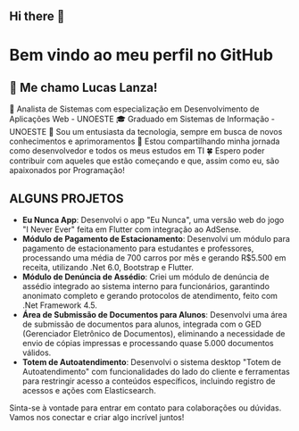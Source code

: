 ## Hi there 👋



<!-- Cabecalho

cria-se com o # 
# titulo 1
## titulo 2
### titulo 3
#### titulo 4
##### titulo 5
-->

# Bem vindo ao meu perfil no GitHub

## 👾 Me chamo Lucas Lanza!
🔧 Analista de Sistemas com especialização em Desenvolvimento de Aplicações Web - UNOESTE
🎓 Graduado em Sistemas de Informação - UNOESTE
🌌 Sou um entusiasta da tecnologia, sempre em busca de novos conhecimentos e aprimoramentos
💞️ Estou compartilhando minha jornada como desenvolvedor e todos os meus estudos em TI
🍀 Espero poder contribuir com aqueles que estão começando e que, assim como eu, são apaixonados por Programação!

## ALGUNS PROJETOS

- **Eu Nunca App**: Desenvolvi o app "Eu Nunca", uma versão web do jogo "I Never Ever" feita em Flutter com integração ao AdSense.
- **Módulo de Pagamento de Estacionamento**: Desenvolvi um módulo para pagamento de estacionamento para estudantes e professores, processando uma média de 700 carros por mês e gerando R$5.500 em receita, utilizando .Net 6.0, Bootstrap e Flutter.
- **Módulo de Denúncia de Assédio**: Criei um módulo de denúncia de assédio integrado ao sistema interno para funcionários, garantindo anonimato completo e gerando protocolos de atendimento, feito com .Net Framework 4.5.
- **Área de Submissão de Documentos para Alunos**: Desenvolvi uma área de submissão de documentos para alunos, integrada com o GED (Gerenciador Eletrônico de Documentos), eliminando a necessidade de envio de cópias impressas e processando quase 5.000 documentos válidos.
- **Totem de Autoatendimento**: Desenvolvi o sistema desktop "Totem de Autoatendimento" com funcionalidades do lado do cliente e ferramentas para restringir acesso a conteúdos específicos, incluindo registro de acessos e ações com Elasticsearch.

Sinta-se à vontade para entrar em contato para colaborações ou dúvidas. Vamos nos conectar e criar algo incrível juntos!
